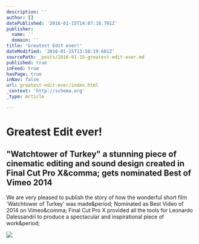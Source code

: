```yaml
---
description: ''
author: []
datePublished: '2016-01-15T14:07:18.701Z'
publisher:
  name: ''
  domain: ''
title: 'Greatest Edit ever!'
dateModified: '2016-01-15T13:58:19.601Z'
sourcePath: _posts/2016-01-15-greatest-edit-ever.md
published: true
inFeed: true
hasPage: true
inNav: false
url: greatest-edit-ever/index.html
_context: 'http://schema.org'
_type: Article

---
```

# Greatest Edit ever!

<article style=""><h1>"Watchtower of Turkey" a stunning piece of cinematic editing and sound design created in Final Cut Pro X&amp;comma; gets nominated Best of Vimeo 2014</h1><p>We are very pleased to publish the story of how the wonderful short film 'Watchtower of Turkey' was made&amp;period; Nominated as Best Video of 2014 on Vimeo&amp;comma; Final Cut Pro X provided all the tools for Leonardo Dalessandri to produce a spectacular and inspirational piece of work&amp;period;</p><img src="http://www.fcp.co/images/stories/2015/01_2015/watchtower/watchtower_fcpx_6.jpg" /></article>